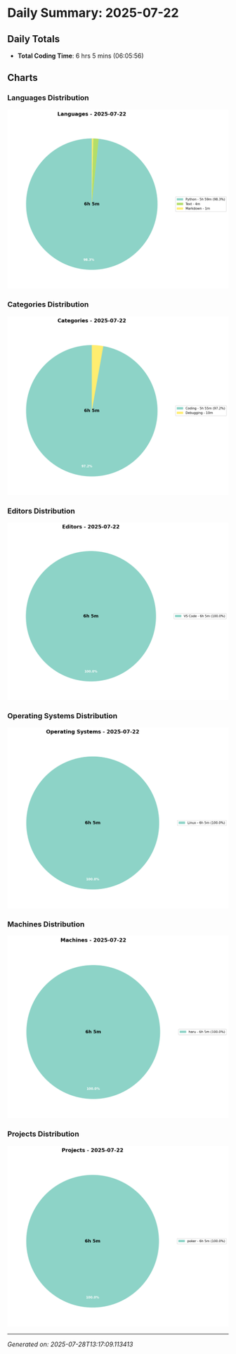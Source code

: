 # Daily Summary: 2025-07-22

## Daily Totals
- **Total Coding Time**: 6 hrs 5 mins (06:05:56)

## Charts

### Languages Distribution
![Languages](charts/languages_-_2025-07-22.png)

### Categories Distribution
![Categories](charts/categories_-_2025-07-22.png)

### Editors Distribution
![Editors](charts/editors_-_2025-07-22.png)

### Operating Systems Distribution
![Operating Systems](charts/operating_systems_-_2025-07-22.png)

### Machines Distribution
![Machines](charts/machines_-_2025-07-22.png)

### Projects Distribution
![Projects](charts/projects_-_2025-07-22.png)

---
*Generated on: 2025-07-28T13:17:09.113413*
